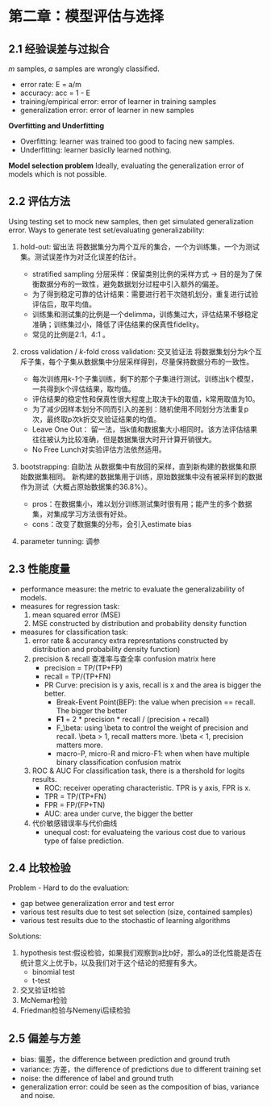 # 第二章：模型评估与选择
## 2.1 经验误差与过拟合
*m* samples, *a* samples are wrongly classified.
- error rate: E = a/m
- accuracy: acc = 1 - E
- training/empirical error: error of learner in training samples
- generalization error: error of learner in new samples

**Overfitting and Underfitting**
- Overfitting: learner was trained too good to facing new samples.
- Underfitting: learner basiclly learned nothing.

**Model selection problem**
Ideally, evaluating the generalization error of models which is not possible.

## 2.2 评估方法

Using testing set to mock new samples, then get simulated generalization error. Ways to generate test set/evaluating generalizability:

1. hold-out: 留出法
	将数据集分为两个互斥的集合，一个为训练集，一个为测试集。测试误差作为对泛化误差的估计。
	- stratified sampling 分层采样：保留类别比例的采样方式  -> 目的是为了保衡数据分布的一致性，避免数据划分过程中引入额外的偏差。
	- 为了得到稳定可靠的估计结果：需要进行若干次随机划分，重复进行试验评估后，取平均值。
	- 训练集和测试集的比例是一个delimma，训练集过大，评估结果不够稳定准确；训练集过小，降低了评估结果的保真性fidelity。
	- 常见的比例是2:1，4:1 。
	
2. cross validation / *k*-fold cross validation: 交叉验证法
	将数据集划分为*k*个互斥子集，每个子集从数据集中分层采样得到，尽量保持数据分布的一致性。 
	- 每次训练用*k-1*个子集训练，剩下的那个子集进行测试。训练出k个模型，一共得到k个评估结果，取均值。
	- 评估结果的稳定性和保真性很大程度上取决于k的取值，k常用取值为10。
	- 为了减少因样本划分不同而引入的差别：随机使用不同划分方法重复p次，最终取p次k折交叉验证结果的均值。
	- Leave One Out： 留一法，当k值和数据集大小相同时。该方法评估结果往往被认为比较准确，但是数据集很大时开计算开销很大。
	- No Free Lunch对实验评估方法依然适用。
	
3. bootstrapping: 自助法
	从数据集中有放回的采样，直到新构建的数据集和原始数据集相同。
	新构建的数据集用于训练，原始数据集中没有被采样到的数据作为测试（大概占原始数据集的36.8%）。
	- pros：在数据集小，难以划分训练测试集时很有用；能产生的多个数据集，对集成学习方法很有好处。
	- cons：改变了数据集的分布，会引入estimate bias
	
4. parameter tunning: 调参
	

## 2.3 性能度量
- performance measure: the metric to evaluate the generalizability of models.
- measures for regression task: 
	1. mean squared error (MSE)
	2. MSE constructed by distribution and probability density function
- measures for classification task:
	1. error rate & accurancy 
		extra represntations constructed by distribution and probability density function)
	2. precision & recall   查准率与查全率
		confusion matrix here 
		- precision = TP/(TP+FP)
		- recall = TP/(TP+FN)
		- PR Curve: precision is  y axis, recall is x and the area is bigger the better. 
			- Break-Event Point(BEP): the value when precision == recall. The bigger the better
			- **F1** = 2 \* precision \* recall / (precision + recall)
			- F_\beta: using \beta to control the weight of precision and recall. \beta > 1, recall matters more. \beta < 1, precision matters more.
			- macro-P, micro-R and micro-F1: when when have multiple binary classification confusion matrix
	3. ROC & AUC 
		For classification task, there is a thershold for logits results. 
		- ROC: receiver operating characteristic. TPR is y axis, FPR is x.
		- TPR = TP/(TP+FN)
		- FPR = FP/(FP+TN)
		- AUC: area under curve, the bigger the better
	4. 代价敏感错误率与代价曲线
		- unequal cost: for evaluateing the various cost due to various type of false prediction.

## 2.4 比较检验
Problem - Hard to do the evaluation:
- gap betwee generalization error and test error
- various test results due to test set selection (size, contained samples)
- various test results due to the stochastic of learning algorithms

Solutions:
1. hypothesis test:假设检验，如果我们观察到a比b好，那么a的泛化性能是否在统计意义上优于b，以及我们对于这个结论的把握有多大。
	- binomial test
	- t-test
2. 交叉验证t检验
3. McNemar检验
4. Friedman检验与Nemenyi后续检验

## 2.5 偏差与方差
- bias: 偏差，the difference between prediction and ground truth
- variance: 方差，the difference of predictions due to different training set
- noise: the difference of label and ground truth
- generalization error: could be seen as the composition of bias, variance and noise.


